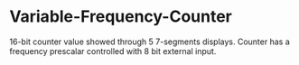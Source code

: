 # Variable-Frequency-Counter
16-bit counter value showed through 5 7-segments displays. Counter has a frequency prescalar controlled with 8 bit external input. 
